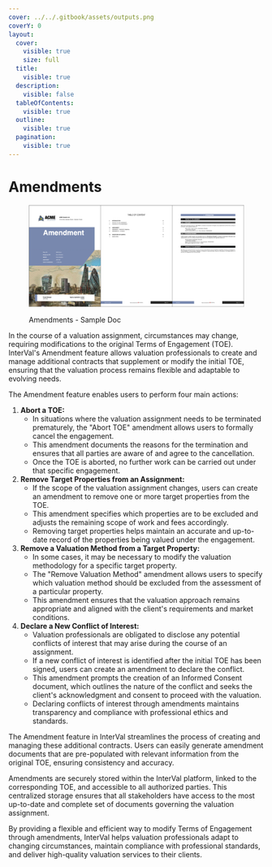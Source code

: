 ```yaml
---
cover: ../../.gitbook/assets/outputs.png
coverY: 0
layout:
  cover:
    visible: true
    size: full
  title:
    visible: true
  description:
    visible: false
  tableOfContents:
    visible: true
  outline:
    visible: true
  pagination:
    visible: true
---
```


# Amendments

<figure><img src="../../.gitbook/assets/Amendments - Sample Doc" alt=""><figcaption><p>Amendments - Sample Doc</p></figcaption></figure>

In the course of a valuation assignment, circumstances may change, requiring modifications to the original Terms of Engagement (TOE). InterVal's Amendment feature allows valuation professionals to create and manage additional contracts that supplement or modify the initial TOE, ensuring that the valuation process remains flexible and adaptable to evolving needs.

The Amendment feature enables users to perform four main actions:

1. **Abort a TOE:**
   * In situations where the valuation assignment needs to be terminated prematurely, the "Abort TOE" amendment allows users to formally cancel the engagement.
   * This amendment documents the reasons for the termination and ensures that all parties are aware of and agree to the cancellation.
   * Once the TOE is aborted, no further work can be carried out under that specific engagement.
2. **Remove Target Properties from an Assignment:**
   * If the scope of the valuation assignment changes, users can create an amendment to remove one or more target properties from the TOE.
   * This amendment specifies which properties are to be excluded and adjusts the remaining scope of work and fees accordingly.
   * Removing target properties helps maintain an accurate and up-to-date record of the properties being valued under the engagement.
3. **Remove a Valuation Method from a Target Property:**
   * In some cases, it may be necessary to modify the valuation methodology for a specific target property.
   * The "Remove Valuation Method" amendment allows users to specify which valuation method should be excluded from the assessment of a particular property.
   * This amendment ensures that the valuation approach remains appropriate and aligned with the client's requirements and market conditions.
4. **Declare a New Conflict of Interest:**
   * Valuation professionals are obligated to disclose any potential conflicts of interest that may arise during the course of an assignment.
   * If a new conflict of interest is identified after the initial TOE has been signed, users can create an amendment to declare the conflict.
   * This amendment prompts the creation of an Informed Consent document, which outlines the nature of the conflict and seeks the client's acknowledgment and consent to proceed with the valuation.
   * Declaring conflicts of interest through amendments maintains transparency and compliance with professional ethics and standards.

The Amendment feature in InterVal streamlines the process of creating and managing these additional contracts. Users can easily generate amendment documents that are pre-populated with relevant information from the original TOE, ensuring consistency and accuracy.

Amendments are securely stored within the InterVal platform, linked to the corresponding TOE, and accessible to all authorized parties. This centralized storage ensures that all stakeholders have access to the most up-to-date and complete set of documents governing the valuation assignment.

By providing a flexible and efficient way to modify Terms of Engagement through amendments, InterVal helps valuation professionals adapt to changing circumstances, maintain compliance with professional standards, and deliver high-quality valuation services to their clients.
